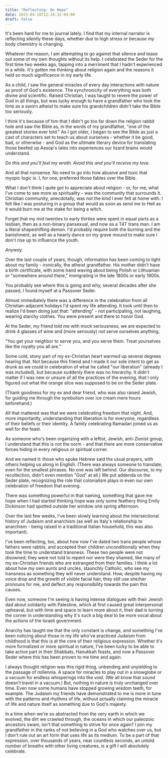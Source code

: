 ```yaml
---
title: "Reflecting: On Hope"
date: 2023-04-18T12:14:32-04:00
draft: false
---
```


It's been hard for me to journal lately. I find that my internal narrator is
reflecting silently these days, whether due to high stress or because my body
chemistry is changing.

Whatever the reason, I am attempting to go against that silence and tease out
some of my own thoughts without its help. I celebrated the Seder for the first
time two weeks ago, tapping into a merriment that I hadn't experienced in a
while. It's gotten me thinking about religion again and the reasons it
held so much significance in my early life.

As a child, I saw the general miracles of every day interactions with nature as
proof of God's existence. The synchronicity of everything was both divine and
scientific. Raised Christian, I was taught to revere the power of God in all
things, but was lucky enough to have a grandfather who took the time as a sworn
atheist to make sure his grandchildren didn't take the Bible too seriously.

I think it's because of him that I didn't go too far down the religion
rabbit hole and saw the Bible as, in the words of my grandfather, "one of the
greatest stories ever told." As I got older, I began to see the Bible as
just a cast of characters set to teach us about ourselves - whether it be good,
bad, or otherwise - and God as the ultimate literary device for translating
those beefed up Aesop's tales into experiences our lizard brains would
understand.

_Do this and you'll feel my wrath._
_Avoid this and you'll receive my love._

And all that nonsense. No need to go into how abusive and toxic that myopic
logic is. I, for one, preferred those fables over the Bible.

What I don't think I quite got to appreciate about religion - or, for me, what
I've come to see more as spirituality - was the community that surrounds it.
Christian community, anecdotally, was not the kind I ever felt at home with. I
felt like I was posturing in a group that would as soon as send me to Hell as it
would burn me at the stake for being a witch.

Forget that my mid twenties to early thirties were spent in equal parts as a
lesbian, then as a non-binary pansexual, and now as a T4T trans man. I am a
literal shapeshifting demon. I'd probably require both the burning and the
banishment, as well as a hearty dance on my grave mound to make sure I don't
rise up to influence the youth.

_Anyway._

Over the last couple of years, though, information has been coming to light
about my family - ironically, the atheist grandfather. His mother didn't have a
birth certificate, with some hand waving about being Polish or Lithuanian or
"somewhere around there," immigrating in the late 1800s or early 1900s.

You probably see where this is going and why, several decades after she passed,
I found myself at a Passover Seder.

Almost immediately there was a difference in the celebration from all
Christian-adjacent holidays I'd spent my life attending. It took until then to
realize I'd been doing just that: "attending" - not participating, not laughing,
wearing starchy clothes. You were present and there to honor God.

At the Seder, my friend told me with mock seriousness, we are expected to drink 4
glasses of wine and (more seriously) not serve ourselves anything.

"You get your neighbor to serve you, and you serve them. Treat yourselves like
the royalty you all are."

Some cold, stony part of my ex-Christian heart warmed up several degrees hearing
that. Not because this friend and I made it our sole intent to get as drunk as
we could in celebration of what he called "our liberation" (already I was
included), but because suddenly there was no hierarchy. It didn't matter if I
was new or unsure of all the practices of the evening, that I only figured out
what the orange slice was supposed to be on the Seder plate.

(Thank goodness for my ex and dear friend, who was also raised Jewish, for
guiding me through the symbolism over ice cream mere hours beforehand.)

All that mattered was that we were celebrating freedom that night. And, more
importantly, understanding that liberation is for everyone, regardless of their
beliefs or their identity. A family celebrating Ramadan joined us as well for
the feast.

As someone who's been organizing with a leftist, Jewish, anti-Zionist group, I
understand that this is not the norm - and that there are more conservative
forces hiding in every religious or spiritual corner.

And we named it: those who spoke Hebrew said the usual prayers, with others
helping us along in English. (There was always someone to translate, even for
the smallest phrases. No one was left behind. Our discourse, to my recollection,
didn't even mention "God" at all.) We put addenda on the Seder plate,
recognizing the role that colonialism plays in even our own celebration of
freedom that evening.

There was something powerful in that naming, something that gave me hope when I
had started thinking hope was only some feathery thing Emily Dickinson had
spotted outside her window one spring afternoon.

Over the last few weeks, I've been slowly learning about the intersectional
history of Judaism and anarchism (as well as Italy's relationship to anarchism -
being raised in a traditional Italian household, this was also important).

I've been reflecting, too, about how now I've dated two trans people whose
fathers were rabbis, and accepted their children unconditionally when they took
the time to understand transness. These two people were not disowned; they were
not told to repent nor were they shamed, like many of my ex-Christian friends
who are estranged from their families. I think a lot about how my own aunts and
uncles, staunchly Catholic, who see my transness as something they will never
understand. How, despite having my voice drop and the growth of visible facial
hair, they still use she/her pronouns for me, and deflect any responsibility
towards the pain this causes.

Even now, someone I'm seeing is having intense dialogues with their Jewish dad
about solidarity with Palestine, which at first caused great interpersonal
upheaval, but with time and space to learn more about it, their dad is turning
the corner in understanding why it's such a big deal to be more vocal about the
actions of the Israeli government.

Anarchy has taught me that the only constant is change, and something I've been
noticing about those in my life who've practiced Judaism from childhood is that
this is at the core of their religious expression. Whether it's more formalized
or more spiritual in nature, I've been lucky to be able to take active part in
their Shabbats, Hanukkah feasts, and now a Passover Seder where this has been
proven to me time and again.

I always thought religion was this rigid thing, unbending and unyielding to the
passage of millennia. A space for miracles to play out in a snowglobe or a vacuum
for endless whisperings into the void. (We all know that sound doesn't travel in
a vacuum.) But, nothing in nature is truly unchanged over time. Even now some
humans have stopped growing wisdom teeth, for example. The Judaism my friends
have demonstrated to me is more in tune with the patterns and rhythms of life,
without actually claiming the miracle of life and nature itself as something due
to God's majesty.

In a time when we're so abstracted from the very earth in which we evolved, the
dirt we crawled through, the oceans in which our paleozoic ancestors swam, isn't
that something to strive for once again? I join my grandfather in the ranks of
not believing in a God who watches over us, but I don't rule out an art form
that uses life as its medium. To be a part of that expression, over thousands of
years, near countless seconds, an untold number of breaths with other living
creatures, is a gift I will absolutely celebrate.
